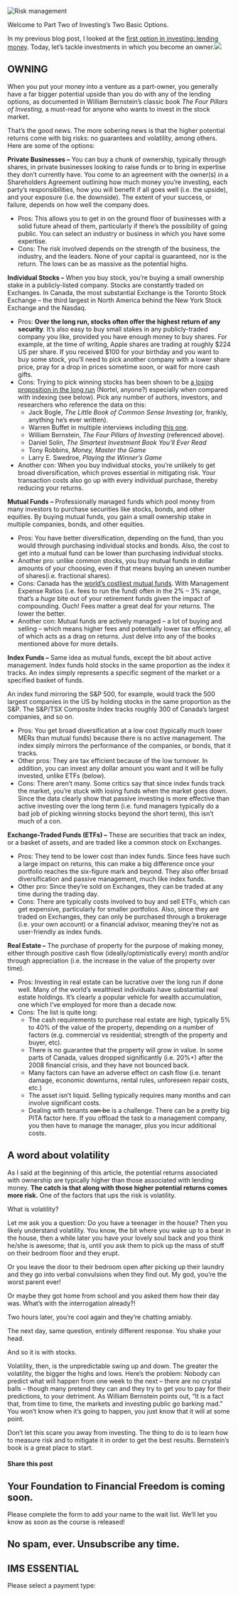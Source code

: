 ![Risk management](https://yourfinanciallaunchpad.com/wp-content/uploads/elementor/thumbs/Risk-iStock-495540916-qdc6cpthe1jg09nepcheyd0ymqwyqy89x64timb4aw.jpg "Risk management")

Welcome to Part Two of Investing’s Two Basic Options.

In my previous blog post, I looked at the [first option in investing: lending money](https://yflmainprod.wpengine.com/2018/08/investing-boils-down-to-two-basic-options/). Today, let’s tackle investments in which you become an owner.![](attachments/Risk-iStock-495540916.jpg)

## OWNING

When you put your money into a venture as a part-owner, you generally have a far bigger potential upside than you do with any of the lending options, as documented in William Bernstein’s classic book *The Four Pillars of Investing,* a must-read for anyone who wants to invest in the stock market.

That’s the good news. The more sobering news is that the higher potential returns come with big risks: no guarantees and volatility, among others. Here are some of the options:

**Private Businesses –** You can buy a chunk of ownership, typically through shares, in private businesses looking to raise funds or to bring in expertise they don’t currently have. You come to an agreement with the owner(s) in a Shareholders Agreement outlining how much money you’re investing, each party’s responsibilities, how you will benefit if all goes well (i.e. the upside), and your exposure (i.e. the downside). The extent of your success, or failure, depends on how well the company does.

- Pros: This allows you to get in on the ground floor of businesses with a solid future ahead of them, particularly if there’s the possibility of going public. You can select an industry or business in which you have some expertise.
- Cons: The risk involved depends on the strength of the business, the industry, and the leaders. None of your capital is guaranteed, nor is the return. The lows can be as massive as the potential highs.

**Individual Stocks –** When you buy stock, you’re buying a small ownership stake in a publicly-listed company. Stocks are constantly traded on Exchanges. In Canada, the most substantial Exchange is the Toronto Stock Exchange – the third largest in North America behind the New York Stock Exchange and the Nasdaq.

- Pros: **Over the long run, stocks often offer the highest return of any security**. It’s also easy to buy small stakes in any publicly-traded company you like, provided you have enough money to buy shares. For example, at the time of writing, Apple shares are trading at roughly $224 US per share. If you received $100 for your birthday and you want to buy some stock, you’ll need to pick another company with a lower share price, pray for a drop in prices sometime soon, or wait for more cash gifts.
- Cons: Trying to pick winning stocks has been shown to be [a losing proposition in the long run](https://www.investopedia.com/articles/financial-advisors/062915/indexing-vs-stock-picking-which-better-right-now.asp) (Nortel, anyone?) especially when compared with indexing (see below). Pick any number of authors, investors, and researchers who reference the data on this:
	- Jack Bogle, *The Little Book of Common Sense Investing* (or, frankly, anything he’s ever written).
	- Warren Buffet in multiple interviews including [this one](https://www.thebalance.com/pick-stocks-like-warren-buffett-4118944).
	- William Bernstein, *The Four Pillars of Investing* (referenced above).
	- Daniel Solin, *The Smartest Investment Book You’ll Ever Read*
	- Tony Robbins, *Money, Master the Game*
	- Larry E. Swedroe, *Playing the Winner’s Game*
- Another con: When you buy individual stocks, you’re unlikely to get broad diversification, which proves essential in mitigating risk. Your transaction costs also go up with every individual purchase, thereby reducing your returns.

**Mutual Funds** **–** Professionally managed funds which pool money from many investors to purchase securities like stocks, bonds, and other equities. By buying mutual funds, you gain a small ownership stake in multiple companies, bonds, and other equities.

- Pros: You have better diversification, depending on the fund, than you would through purchasing individual stocks and bonds. Also, the cost to get into a mutual fund can be lower than purchasing individual stocks.
- Another pro: unlike common stocks, you buy mutual funds in dollar amounts of your choosing, even if that means buying an uneven number of shares(i.e. fractional shares).
- Cons: Canada has the [world’s costliest mutual funds](https://business.financialpost.com/investing/funds/vanguard-known-for-cheap-etfs-launches-canadian-mutual-funds?utm_campaign=Echobox&utm_medium=Social&utm_source=Twitter#Echobox=1530016356). With Management Expense Ratios (i.e. fees to run the fund) often in the 2% – 3% range, that’s a *huge* bite out of your retirement funds given the impact of compounding. Ouch! Fees matter a great deal for your returns. The lower the better.
- Another con: Mutual funds are actively managed – a lot of buying and selling – which means higher fees and potentially lower tax efficiency, all of which acts as a drag on returns. Just delve into any of the books mentioned above for more details.

**Index Funds –** Same idea as mutual funds, except the bit about active management. Index funds hold stocks in the same proportion as the index it tracks. An index simply represents a specific segment of the market or a specified basket of funds.

An index fund mirroring the S&P 500, for example, would track the 500 largest companies in the US by holding stocks in the same proportion as the S&P. The S&P/TSX Composite Index tracks roughly 300 of Canada’s largest companies, and so on.

- Pros: You get broad diversification at a low cost (typically much lower MERs than mutual funds) because there is no active management. The index simply mirrors the performance of the companies, or bonds, that it tracks.
- Other pros: They are tax efficient because of the low turnover. In addition, you can invest any dollar amount you want and it will be fully invested, unlike ETFs (below).
- Cons: There aren’t many. Some critics say that since index funds track the market, you’re stuck with losing funds when the market goes down. Since the data clearly show that passive investing is more effective than active investing over the long term (i.e. fund managers typically do a bad job of picking winning stocks beyond the short term), this isn’t much of a con.

**Exchange-Traded Funds (ETFs) –** These are securities that track an index, or a basket of assets, and are traded like a common stock on Exchanges.

- Pros: They tend to be lower cost than index funds. Since fees have such a large impact on returns, this can make a big difference once your portfolio reaches the six-figure mark and beyond. They also offer broad diversification and passive management, much like index funds.
- Other pro: Since they’re sold on Exchanges, they can be traded at any time during the trading day.
- Cons: There are typically costs involved to buy and sell ETFs, which can get expensive, particularly for smaller portfolios. Also, since they are traded on Exchanges, they can only be purchased through a brokerage (i.e. your own account) or a financial advisor, meaning they’re not as user-friendly as index funds.

**Real Estate –** The purchase of property for the purpose of making money, either through positive cash flow (ideally/optimistically every) month and/or through appreciation (i.e. the increase in the value of the property over time).

- Pros: Investing in real estate can be lucrative over the long run if done well. Many of the world’s wealthiest individuals have substantial real estate holdings. It’s clearly a popular vehicle for wealth accumulation, one which I’ve employed for more than a decade now.
- Cons: The list is quite long:
	- The cash requirements to purchase real estate are high, typically 5% to 40% of the value of the property, depending on a number of factors (e.g. commercial vs residential; strength of the property and buyer, etc).
	- There is no guarantee that the property will grow in value. In some parts of Canada, values dropped significantly (i.e. 20%+) after the 2008 financial crisis, and they have not bounced back.
	- Many factors can have an adverse effect on cash flow (i.e. tenant damage, economic downturns, rental rules, unforeseen repair costs, etc.)
	- The asset isn’t liquid. Selling typically requires many months and can involve significant costs.
	- Dealing with tenants ~~can be~~ is a challenge. There can be a pretty big PITA factor here. If you offload the task to a management company, you then have to manage the manager, plus you incur additional costs.

## A word about volatility

As I said at the beginning of this article, the potential returns associated with ownership are typically higher than those associated with lending money. **The catch is that along with those higher potential returns comes more risk.** One of the factors that ups the risk is volatility.

What is volatility?

Let me ask you a question: Do you have a teenager in the house? Then you likely understand volatility. You know, the bit where you wake up to a bear in the house, then a while later you have your lovely soul back and you think he/she is awesome; that is, until you ask them to pick up the mass of stuff on their bedroom floor and they erupt.

Or you leave the door to their bedroom open after picking up their laundry and they go into verbal convulsions when they find out. My god, you’re the worst parent ever!

Or maybe they got home from school and you asked them how their day was. What’s with the interrogation already?!

Two hours later, you’re cool again and they’re chatting amiably.

The next day, same question, entirely different response. You shake your head.

And so it is with stocks.

Volatility, then, is the unpredictable swing up and down. The greater the volatility, the bigger the highs and lows. Here’s the problem: Nobody can predict what will happen from one week to the next – there are no crystal balls – though many pretend they can and they try to get you to pay for their predictions, to your detriment. As William Bernstein points out, “It is a fact that, from time to time, the markets and investing public go barking mad.” You won’t know when it’s going to happen, you just know that it will at some point.

Don’t let this scare you away from investing. The thing to do is to learn how to measure risk and to mitigate it in order to get the best results. Bernstein’s book is a great place to start.

#### Share this post

## Your Foundation to Financial Freedom is coming soon.

Please complete the form to add your name to the wait list. We’ll let you know as soon as the course is released!

## No spam, ever. Unsubscribe any time.

## IMS ESSENTIAL

Please select a payment type: